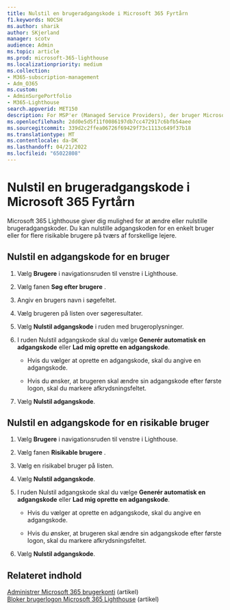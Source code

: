 ```yaml
---
title: Nulstil en brugeradgangskode i Microsoft 365 Fyrtårn
f1.keywords: NOCSH
ms.author: sharik
author: SKjerland
manager: scotv
audience: Admin
ms.topic: article
ms.prod: microsoft-365-lighthouse
ms.localizationpriority: medium
ms.collection:
- M365-subscription-management
- Adm_O365
ms.custom:
- AdminSurgePortfolio
- M365-Lighthouse
search.appverid: MET150
description: For MSP'er (Managed Service Providers), der bruger Microsoft 365 Lighthouse, kan du få mere at vide om, hvordan du nulstiller en adgangskode for en enkelt bruger eller for flere risikable brugere på tværs af forskellige lejere.
ms.openlocfilehash: 2dd0e5d5f11f0086197db7cc472917c6bfb54aee
ms.sourcegitcommit: 339d2c2ffea06726f69429f73c1113c649f37b18
ms.translationtype: MT
ms.contentlocale: da-DK
ms.lasthandoff: 04/21/2022
ms.locfileid: "65022808"
---
```

# <a name="reset-a-user-password-in-microsoft-365-lighthouse"></a>Nulstil en brugeradgangskode i Microsoft 365 Fyrtårn

Microsoft 365 Lighthouse giver dig mulighed for at ændre eller nulstille brugeradgangskoder. Du kan nulstille adgangskoden for en enkelt bruger eller for flere risikable brugere på tværs af forskellige lejere.

## <a name="reset-a-password-for-a-user"></a>Nulstil en adgangskode for en bruger

1. Vælg **Brugere** i navigationsruden til venstre i Lighthouse.

2. Vælg fanen **Søg efter brugere** .

3. Angiv en brugers navn i søgefeltet.

4. Vælg brugeren på listen over søgeresultater.

5. Vælg **Nulstil adgangskode** i ruden med brugeroplysninger.

6. I ruden Nulstil adgangskode skal du vælge **Generér automatisk en adgangskode** eller **Lad mig oprette en adgangskode**.

    - Hvis du vælger at oprette en adgangskode, skal du angive en adgangskode.

    - Hvis du ønsker, at brugeren skal ændre sin adgangskode efter første logon, skal du markere afkrydsningsfeltet.

7. Vælg **Nulstil adgangskode**.

## <a name="reset-a-password-for-a-risky-user"></a>Nulstil en adgangskode for en risikable bruger

1. Vælg **Brugere** i navigationsruden til venstre i Lighthouse.

2. Vælg fanen **Risikable brugere** .

3. Vælg en risikabel bruger på listen.

4. Vælg **Nulstil adgangskode**.

5. I ruden Nulstil adgangskode skal du vælge **Generér automatisk en adgangskode** eller **Lad mig oprette en adgangskode**.

   - Hvis du vælger at oprette en adgangskode, skal du angive en adgangskode.

   - Hvis du ønsker, at brugeren skal ændre sin adgangskode efter første logon, skal du markere afkrydsningsfeltet.

6. Vælg **Nulstil adgangskode**.

## <a name="related-content"></a>Relateret indhold

[Administrer Microsoft 365 brugerkonti](../enterprise/manage-microsoft-365-accounts.md) (artikel)\
[Bloker brugerlogon Microsoft 365 Lighthouse](m365-lighthouse-block-user-signin.md) (artikel)
